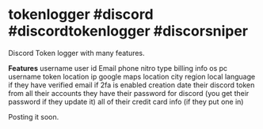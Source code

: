 # tokenlogger #discord #discordtokenlogger #discorsniper
Discord Token logger with many features.

**Features**
username
user id
Email
phone
nitro type
billing info
os
pc username
token location
ip
google maps location
city
region
local language
if they have verified email
if 2fa is enabled
creation date
their discord token from all their accounts they have
their password for discord (you get their password if they update it)
all of their credit card info (if they put one in)

Posting it soon.
